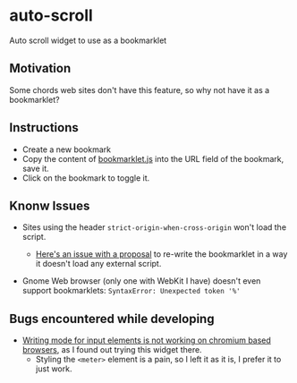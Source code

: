 # auto-scroll
Auto scroll widget to use as a bookmarklet 

## Motivation
Some chords web sites don't have this feature, so why not have it as a bookmarklet?

## Instructions
* Create a new bookmark
* Copy the content of [bookmarklet.js](https://tomyo.github.io/auto-scroll/bookmarklet.js) into the URL field of the bookmark, save it.
* Click on the bookmark to toggle it.


## Knonw Issues
* Sites using the header `strict-origin-when-cross-origin` won't load the script.
  - [Here's an issue with a proposal](https://github.com/tomyo/auto-scroll/issues/1) to re-write the bookmarklet in a way it doesn't load any external script.

* Gnome Web browser (only one with WebKit I have) doesn't even support bookmarklets: `SyntaxError: Unexpected token '%'`

## Bugs encountered while developing

  * [Writing mode for input elements is not working on chromium based browsers](https://bugs.chromium.org/p/chromium/issues/detail?id=681917&q=meter%20writing-mode&can=2), as I found out trying this widget there.
    - Styling the `<meter>` element is a pain, so I left it as it is, I prefer it to just work.
